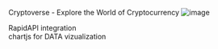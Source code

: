 Cryptoverse - Explore the World of Cryptocurrency
![image](https://user-images.githubusercontent.com/33939564/147690504-749718b4-2ebf-4a83-8e3a-049929578727.png)

 RapidAPI integration <br />
 chartjs for DATA vizualization
 
